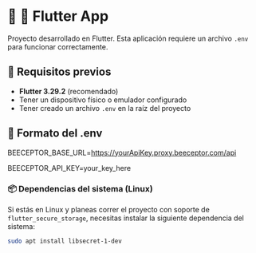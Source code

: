 # 📱 📰 Flutter App

Proyecto desarrollado en Flutter. Esta aplicación requiere un archivo `.env` para funcionar correctamente.

## 🚀 Requisitos previos

- **Flutter 3.29.2** (recomendado)
- Tener un dispositivo físico o emulador configurado
- Tener creado un archivo `.env` en la raíz del proyecto

## 📝 Formato del .env

BEECEPTOR_BASE_URL=https://yourApiKey.proxy.beeceptor.com/api

BEECEPTOR_API_KEY=your_key_here


### 📦 Dependencias del sistema (Linux)

Si estás en Linux y planeas correr el proyecto con soporte de `flutter_secure_storage`, necesitas instalar la siguiente dependencia del sistema:

```bash
sudo apt install libsecret-1-dev


